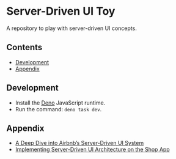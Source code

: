 # Server-Driven UI Toy

A repository to play with server-driven UI concepts.

## Contents

- [Development](#development)
- [Appendix](#appendix)

## Development

- Install the [Deno](https://deno.land/manual/getting_started/installation)
  JavaScript runtime.
- Run the command: `deno task dev`.

## Appendix

- [A Deep Dive into Airbnb’s Server-Driven UI System](https://medium.com/airbnb-engineering/a-deep-dive-into-airbnbs-server-driven-ui-system-842244c5f5)
- [Implementing Server-Driven UI Architecture on the Shop App](https://shopify.engineering/server-driven-ui-in-shop-app)
